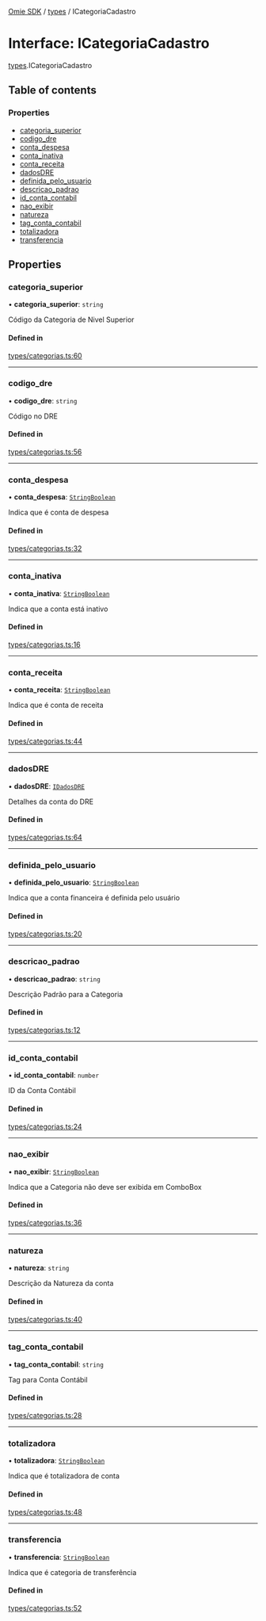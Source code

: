 [Omie SDK](../README.md) / [types](../modules/types.md) / ICategoriaCadastro

# Interface: ICategoriaCadastro

[types](../modules/types.md).ICategoriaCadastro

## Table of contents

### Properties

- [categoria\_superior](types.ICategoriaCadastro.md#categoria_superior)
- [codigo\_dre](types.ICategoriaCadastro.md#codigo_dre)
- [conta\_despesa](types.ICategoriaCadastro.md#conta_despesa)
- [conta\_inativa](types.ICategoriaCadastro.md#conta_inativa)
- [conta\_receita](types.ICategoriaCadastro.md#conta_receita)
- [dadosDRE](types.ICategoriaCadastro.md#dadosdre)
- [definida\_pelo\_usuario](types.ICategoriaCadastro.md#definida_pelo_usuario)
- [descricao\_padrao](types.ICategoriaCadastro.md#descricao_padrao)
- [id\_conta\_contabil](types.ICategoriaCadastro.md#id_conta_contabil)
- [nao\_exibir](types.ICategoriaCadastro.md#nao_exibir)
- [natureza](types.ICategoriaCadastro.md#natureza)
- [tag\_conta\_contabil](types.ICategoriaCadastro.md#tag_conta_contabil)
- [totalizadora](types.ICategoriaCadastro.md#totalizadora)
- [transferencia](types.ICategoriaCadastro.md#transferencia)

## Properties

### categoria\_superior

• **categoria\_superior**: `string`

Código da Categoria de Nivel Superior

#### Defined in

[types/categorias.ts:60](https://github.com/lucas-bogos/omie-sdk/blob/fa631c8/src/types/categorias.ts#L60)

___

### codigo\_dre

• **codigo\_dre**: `string`

Código no DRE

#### Defined in

[types/categorias.ts:56](https://github.com/lucas-bogos/omie-sdk/blob/fa631c8/src/types/categorias.ts#L56)

___

### conta\_despesa

• **conta\_despesa**: [`StringBoolean`](../modules/types.md#stringboolean)

Indica que é conta de despesa

#### Defined in

[types/categorias.ts:32](https://github.com/lucas-bogos/omie-sdk/blob/fa631c8/src/types/categorias.ts#L32)

___

### conta\_inativa

• **conta\_inativa**: [`StringBoolean`](../modules/types.md#stringboolean)

Indica que a conta está inativo

#### Defined in

[types/categorias.ts:16](https://github.com/lucas-bogos/omie-sdk/blob/fa631c8/src/types/categorias.ts#L16)

___

### conta\_receita

• **conta\_receita**: [`StringBoolean`](../modules/types.md#stringboolean)

Indica que é conta de receita

#### Defined in

[types/categorias.ts:44](https://github.com/lucas-bogos/omie-sdk/blob/fa631c8/src/types/categorias.ts#L44)

___

### dadosDRE

• **dadosDRE**: [`IDadosDRE`](types.IDadosDRE.md)

Detalhes da conta do DRE

#### Defined in

[types/categorias.ts:64](https://github.com/lucas-bogos/omie-sdk/blob/fa631c8/src/types/categorias.ts#L64)

___

### definida\_pelo\_usuario

• **definida\_pelo\_usuario**: [`StringBoolean`](../modules/types.md#stringboolean)

Indica que a conta financeira é definida pelo usuário

#### Defined in

[types/categorias.ts:20](https://github.com/lucas-bogos/omie-sdk/blob/fa631c8/src/types/categorias.ts#L20)

___

### descricao\_padrao

• **descricao\_padrao**: `string`

Descrição Padrão para a Categoria

#### Defined in

[types/categorias.ts:12](https://github.com/lucas-bogos/omie-sdk/blob/fa631c8/src/types/categorias.ts#L12)

___

### id\_conta\_contabil

• **id\_conta\_contabil**: `number`

ID da Conta Contábil

#### Defined in

[types/categorias.ts:24](https://github.com/lucas-bogos/omie-sdk/blob/fa631c8/src/types/categorias.ts#L24)

___

### nao\_exibir

• **nao\_exibir**: [`StringBoolean`](../modules/types.md#stringboolean)

Indica que a Categoria não deve ser exibida em ComboBox

#### Defined in

[types/categorias.ts:36](https://github.com/lucas-bogos/omie-sdk/blob/fa631c8/src/types/categorias.ts#L36)

___

### natureza

• **natureza**: `string`

Descrição da Natureza da conta

#### Defined in

[types/categorias.ts:40](https://github.com/lucas-bogos/omie-sdk/blob/fa631c8/src/types/categorias.ts#L40)

___

### tag\_conta\_contabil

• **tag\_conta\_contabil**: `string`

Tag para Conta Contábil

#### Defined in

[types/categorias.ts:28](https://github.com/lucas-bogos/omie-sdk/blob/fa631c8/src/types/categorias.ts#L28)

___

### totalizadora

• **totalizadora**: [`StringBoolean`](../modules/types.md#stringboolean)

Indica que é totalizadora de conta

#### Defined in

[types/categorias.ts:48](https://github.com/lucas-bogos/omie-sdk/blob/fa631c8/src/types/categorias.ts#L48)

___

### transferencia

• **transferencia**: [`StringBoolean`](../modules/types.md#stringboolean)

Indica que é categoria de transferência

#### Defined in

[types/categorias.ts:52](https://github.com/lucas-bogos/omie-sdk/blob/fa631c8/src/types/categorias.ts#L52)
